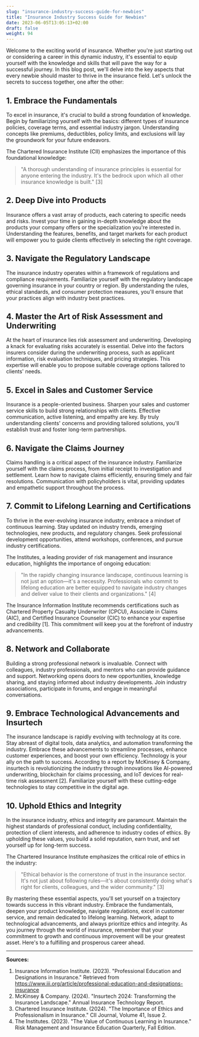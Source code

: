 ```yaml
---
slug: "insurance-industry-success-guide-for-newbies"
title: "Insurance Industry Success Guide for Newbies"
date: 2023-06-05T13:05:13+02:00
draft: false
weight: 94
--- 
```


<!-- # Your Path to Success in the Insurance Industry: Essential Know-How for Newbies -->

Welcome to the exciting world of insurance. Whether you're just starting out or considering a career in this dynamic industry, it's essential to equip yourself with the knowledge and skills that will pave the way for a successful journey. In this blog post, we'll delve into the key aspects that every newbie should master to thrive in the insurance field. Let's unlock the secrets to success together, one after the other:

## 1. Embrace the Fundamentals

To excel in insurance, it's crucial to build a strong foundation of knowledge. Begin by familiarizing yourself with the basics: different types of insurance policies, coverage terms, and essential industry jargon. Understanding concepts like premiums, deductibles, policy limits, and exclusions will lay the groundwork for your future endeavors.

The Chartered Insurance Institute (CII) emphasizes the importance of this foundational knowledge:

> "A thorough understanding of insurance principles is essential for anyone entering the industry. It's the bedrock upon which all other insurance knowledge is built." [3]

## 2. Deep Dive into Products

Insurance offers a vast array of products, each catering to specific needs and risks. Invest your time in gaining in-depth knowledge about the products your company offers or the specialization you're interested in. Understanding the features, benefits, and target markets for each product will empower you to guide clients effectively in selecting the right coverage.

## 3. Navigate the Regulatory Landscape

The insurance industry operates within a framework of regulations and compliance requirements. Familiarize yourself with the regulatory landscape governing insurance in your country or region. By understanding the rules, ethical standards, and consumer protection measures, you'll ensure that your practices align with industry best practices.

## 4. Master the Art of Risk Assessment and Underwriting

At the heart of insurance lies risk assessment and underwriting. Developing a knack for evaluating risks accurately is essential. Delve into the factors insurers consider during the underwriting process, such as applicant information, risk evaluation techniques, and pricing strategies. This expertise will enable you to propose suitable coverage options tailored to clients' needs.

## 5. Excel in Sales and Customer Service

Insurance is a people-oriented business. Sharpen your sales and customer service skills to build strong relationships with clients. Effective communication, active listening, and empathy are key. By truly understanding clients' concerns and providing tailored solutions, you'll establish trust and foster long-term partnerships.

## 6. Navigate the Claims Journey

Claims handling is a critical aspect of the insurance industry. Familiarize yourself with the claims process, from initial receipt to investigation and settlement. Learn how to navigate claims efficiently, ensuring timely and fair resolutions. Communication with policyholders is vital, providing updates and empathetic support throughout the process.

## 7. Commit to Lifelong Learning and Certifications

To thrive in the ever-evolving insurance industry, embrace a mindset of continuous learning. Stay updated on industry trends, emerging technologies, new products, and regulatory changes. Seek professional development opportunities, attend workshops, conferences, and pursue industry certifications. 

The Institutes, a leading provider of risk management and insurance education, highlights the importance of ongoing education:

> "In the rapidly changing insurance landscape, continuous learning is not just an option—it's a necessity. Professionals who commit to lifelong education are better equipped to navigate industry changes and deliver value to their clients and organizations." [4]

The Insurance Information Institute recommends certifications such as Chartered Property Casualty Underwriter (CPCU), Associate in Claims (AIC), and Certified Insurance Counselor (CIC) to enhance your expertise and credibility [1]. This commitment will keep you at the forefront of industry advancements.

## 8. Network and Collaborate

Building a strong professional network is invaluable. Connect with colleagues, industry professionals, and mentors who can provide guidance and support. Networking opens doors to new opportunities, knowledge sharing, and staying informed about industry developments. Join industry associations, participate in forums, and engage in meaningful conversations.

## 9. Embrace Technological Advancements and Insurtech

The insurance landscape is rapidly evolving with technology at its core. Stay abreast of digital tools, data analytics, and automation transforming the industry. Embrace these advancements to streamline processes, enhance customer experiences, and boost your own efficiency. Technology is your ally on the path to success. According to a report by McKinsey & Company, insurtech is revolutionizing the industry through innovations like AI-powered underwriting, blockchain for claims processing, and IoT devices for real-time risk assessment [2]. Familiarize yourself with these cutting-edge technologies to stay competitive in the digital age.

## 10. Uphold Ethics and Integrity

In the insurance industry, ethics and integrity are paramount. Maintain the highest standards of professional conduct, including confidentiality, protection of client interests, and adherence to industry codes of ethics. By upholding these values, you build a solid reputation, earn trust, and set yourself up for long-term success.

The Chartered Insurance Institute emphasizes the critical role of ethics in the industry:

> "Ethical behavior is the cornerstone of trust in the insurance sector. It's not just about following rules—it's about consistently doing what's right for clients, colleagues, and the wider community." [3]

By mastering these essential aspects, you'll set yourself on a trajectory towards success in this vibrant industry. Embrace the fundamentals, deepen your product knowledge, navigate regulations, excel in customer service, and remain dedicated to lifelong learning. Network, adapt to technological advancements, and always prioritize ethics and integrity. As you journey through the world of insurance, remember that your commitment to growth and continuous improvement will be your greatest asset. Here's to a fulfilling and prosperous career ahead.

---

**Sources:**
1. Insurance Information Institute. (2023). "Professional Education and Designations in Insurance." Retrieved from https://www.iii.org/article/professional-education-and-designations-insurance
2. McKinsey & Company. (2024). "Insurtech 2024: Transforming the Insurance Landscape." Annual Insurance Technology Report.
3. Chartered Insurance Institute. (2024). "The Importance of Ethics and Professionalism in Insurance." CII Journal, Volume 41, Issue 2.
4. The Institutes. (2023). "The Value of Continuous Learning in Insurance." Risk Management and Insurance Education Quarterly, Fall Edition.